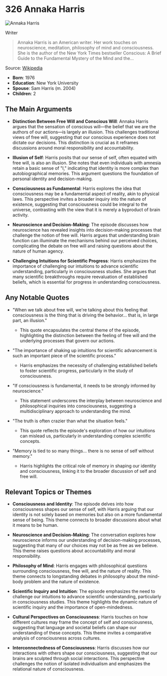 # 326 Annaka Harris


![Annaka Harris](https://encrypted-tbn0.gstatic.com/images?q=tbn:ANd9GcSGJK6KSr0PMR2QhV55tTBlmJQCHpVdWUSzJYdKrvc&s=0)

Writer

> Annaka Harris is an American writer. Her work touches on neuroscience, meditation, philosophy of mind and consciousness. She is the author of the New York Times bestseller Conscious: A Brief Guide to the Fundamental Mystery of the Mind and the...

Source: [Wikipedia](https://en.wikipedia.org/wiki/Annaka_Harris)

- **Born**: 1976
- **Education**: New York University
- **Spouse**: Sam Harris (m. 2004)
- **Children**: 2


## The Main Arguments

- **Distinction Between Free Will and Conscious Will**: Annaka Harris argues that the sensation of conscious will—the belief that we are the authors of our actions—is largely an illusion. This challenges traditional views of free will, suggesting that our conscious experience does not dictate our decisions. This distinction is crucial as it reframes discussions around moral responsibility and accountability.

- **Illusion of Self**: Harris posits that our sense of self, often equated with free will, is also an illusion. She notes that even individuals with amnesia retain a basic sense of "I," indicating that identity is more complex than autobiographical memories. This argument questions the foundation of personal identity and decision-making.

- **Consciousness as Fundamental**: Harris explores the idea that consciousness may be a fundamental aspect of reality, akin to physical laws. This perspective invites a broader inquiry into the nature of existence, suggesting that consciousness could be integral to the universe, contrasting with the view that it is merely a byproduct of brain activity.

- **Neuroscience and Decision-Making**: The episode discusses how neuroscience has revealed insights into decision-making processes that challenge the notion of free will. Harris argues that understanding brain function can illuminate the mechanisms behind our perceived choices, complicating the debate on free will and raising questions about the nature of human agency.

- **Challenging Intuitions for Scientific Progress**: Harris emphasizes the importance of challenging our intuitions to advance scientific understanding, particularly in consciousness studies. She argues that many scientific breakthroughs require reevaluation of established beliefs, which is essential for progress in understanding consciousness.

## Any Notable Quotes

- "When we talk about free will, we're talking about this feeling that consciousness is the thing that is driving the behavior... that is, in large part, an illusion."
  - This quote encapsulates the central theme of the episode, highlighting the distinction between the feeling of free will and the underlying processes that govern our actions.

- "The importance of shaking up intuitions for scientific advancement is such an important piece of the scientific process."
  - Harris emphasizes the necessity of challenging established beliefs to foster scientific progress, particularly in the study of consciousness.

- "If consciousness is fundamental, it needs to be strongly informed by neuroscience."
  - This statement underscores the interplay between neuroscience and philosophical inquiries into consciousness, suggesting a multidisciplinary approach to understanding the mind.

- "The truth is often crazier than what the situation feels."
  - This quote reflects the episode's exploration of how our intuitions can mislead us, particularly in understanding complex scientific concepts.

- "Memory is tied to so many things... there is no sense of self without memory."
  - Harris highlights the critical role of memory in shaping our identity and consciousness, linking it to the broader discussion of self and free will.

## Relevant Topics or Themes

- **Consciousness and Identity**: The episode delves into how consciousness shapes our sense of self, with Harris arguing that our identity is not solely based on memories but also on a more fundamental sense of being. This theme connects to broader discussions about what it means to be human.

- **Neuroscience and Decision-Making**: The conversation explores how neuroscience informs our understanding of decision-making processes, suggesting that many of our choices may not be as free as we believe. This theme raises questions about accountability and moral responsibility.

- **Philosophy of Mind**: Harris engages with philosophical questions surrounding consciousness, free will, and the nature of reality. This theme connects to longstanding debates in philosophy about the mind-body problem and the nature of existence.

- **Scientific Inquiry and Intuition**: The episode emphasizes the need to challenge our intuitions to advance scientific understanding, particularly in consciousness studies. This theme highlights the dynamic nature of scientific inquiry and the importance of open-mindedness.

- **Cultural Perspectives on Consciousness**: Harris touches on how different cultures may frame the concept of self and consciousness, suggesting that language and societal beliefs can shape our understanding of these concepts. This theme invites a comparative analysis of consciousness across cultures.

- **Interconnectedness of Consciousness**: Harris discusses how our interactions with others shape our consciousness, suggesting that our brains are sculpted through social interactions. This perspective challenges the notion of isolated individualism and emphasizes the relational nature of consciousness.
